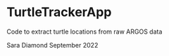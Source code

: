 # TurtleTrackerApp
Code to extract turtle locations from raw ARGOS data

Sara Diamond
September 2022
